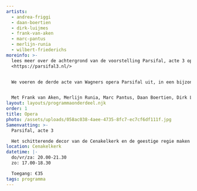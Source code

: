 ```yaml
---
artists:
  - andrea-friggi
  - daan-boertien
  - dirk-luijmes
  - frank-van-aken
  - marc-pantus
  - merlijn-runia
  - wilbert-friederichs
moreinfo: >-
  lees meer over de achtergrond van de voorstelling Parsifal, acte 3 op
  <https://parsifal3.nl/>


  We voeren de derde acte van Wagners opera Parsifal uit, in een bijzondere bewerking voor drie zangers, piano, harmonium, synthesizer, basgitaar en klokken. De handeling vindt plaats in de huiskamer van een verpleegtehuis. De kamer is bevolkt met patiënten die op de dood wachten, en hun verzorgend personeel. We zitten dus in feite allemaal in de wachtkamer, wachtend op verlossing. Ondertussen klinkt de bedwelmende, meditatieve muziek van Wagner. Een opera als een spirituele sessie in een mystieke omgeving. De uitvoeringen vinden plaats in de Cenakelkerk in De Heilig Landstichting (bij Nijmegen). Het interieur van deze kerk vormt het natuurlijke decor voor Wagners laatste werk en speelt een belangrijke rol in de apotheose van de opera. Gelegen in de bossen bij Nijmegen is het misschien wel onze eigen "Grüne Hügel", de bijnaam van Wagners eigen Festspielhaus in Bayreuth. De uitvoeringen worden in het Duits gezongen en Nederlands ondertiteld. 


  Met Frank van Aken, Merlijn Runia, Marc Pantus, Daan Boertien, Dirk Luijmes, Andrea Friggi (muzikale leiding) en Wilbert Friederichs. Koor:Arthur Kuilboer, Coen Bosselaar, Gert-Jan Raats, Hans Hautvast, Hans Meijs, Laurent Sprooten, Lucas Mens, Pieter Wout, Ronald Maarseveen en Walter Hilgers. Muzikale leiding koor: Wilbert Friederichs.
layout: layouts/programmaonderdeel.njk
order: 1
title: Opera
photo: /assets/uploads/058ac038-4aee-4735-8fc7-ec7cf6df111f.jpg
Samenvatting: >-
  Parsifal, acte 3

  Het schitterende decor van de Cenakelkerk en de geestige regie maken deze Parsifal, acte 3 een belevenis voor zowel Wagner-beginners als voor doorgewinterde operaliefhebbers. In de kleine bezetting voor piano, harmonium, synthesizer, klokken en basgitaar kunt u zich helemaal onderdompelen in de bedwelmende muziek. Tenor Frank van Aken vertolkte rollen van Wagner op de grote wereldpodia, en tijdens deze Wagner4daagse kunt u hem beluisteren als Parsifal.
location: Cenakelkerk
datetime: |-
  do/vr/za: 20.00-21.30
  zo: 17.00-18.30

  Toegang: €35
tags: programma
---
```

